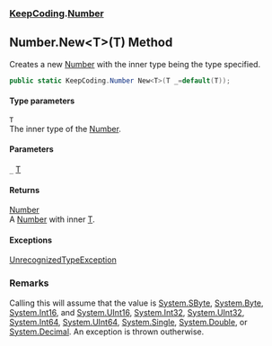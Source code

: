 ### [KeepCoding](KeepCoding.md 'KeepCoding').[Number](KeepCoding_Number.md 'KeepCoding.Number')
## Number.New&lt;T&gt;(T) Method
Creates a new [Number](KeepCoding_Number.md 'KeepCoding.Number') with the inner type being the type specified.  
```csharp
public static KeepCoding.Number New<T>(T _=default(T));
```
#### Type parameters
<a name='KeepCoding_Number_New_T_(T)_T'></a>
`T`  
The inner type of the [Number](KeepCoding_Number.md 'KeepCoding.Number').
  
#### Parameters
<a name='KeepCoding_Number_New_T_(T)__'></a>
`_` [T](KeepCoding_Number_New_T_(T).md#KeepCoding_Number_New_T_(T)_T 'KeepCoding.Number.New&lt;T&gt;(T).T')  
  
#### Returns
[Number](KeepCoding_Number.md 'KeepCoding.Number')  
A [Number](KeepCoding_Number.md 'KeepCoding.Number') with inner [T](KeepCoding_Number_New_T_(T).md#KeepCoding_Number_New_T_(T)_T 'KeepCoding.Number.New&lt;T&gt;(T).T').
#### Exceptions
[UnrecognizedTypeException](KeepCoding_UnrecognizedTypeException.md 'KeepCoding.UnrecognizedTypeException')  
### Remarks
Calling this will assume that the value is [System.SByte](https://docs.microsoft.com/en-us/dotnet/api/System.SByte 'System.SByte'), [System.Byte](https://docs.microsoft.com/en-us/dotnet/api/System.Byte 'System.Byte'), [System.Int16](https://docs.microsoft.com/en-us/dotnet/api/System.Int16 'System.Int16'), and [System.UInt16](https://docs.microsoft.com/en-us/dotnet/api/System.UInt16 'System.UInt16'), [System.Int32](https://docs.microsoft.com/en-us/dotnet/api/System.Int32 'System.Int32'), [System.UInt32](https://docs.microsoft.com/en-us/dotnet/api/System.UInt32 'System.UInt32'), [System.Int64](https://docs.microsoft.com/en-us/dotnet/api/System.Int64 'System.Int64'), [System.UInt64](https://docs.microsoft.com/en-us/dotnet/api/System.UInt64 'System.UInt64'), [System.Single](https://docs.microsoft.com/en-us/dotnet/api/System.Single 'System.Single'), [System.Double](https://docs.microsoft.com/en-us/dotnet/api/System.Double 'System.Double'), or [System.Decimal](https://docs.microsoft.com/en-us/dotnet/api/System.Decimal 'System.Decimal'). An exception is thrown outherwise.  
